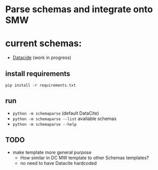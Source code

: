 # Parse schemas and integrate onto SMW

# current schemas:
* [Datacide](https://schema.datacite.org/meta/kernel-4.3/) (work in progress)

## install requirements

`pip install -r requirements.txt`

## run
* `python -m schemaparse` (default DataCite)
* `python -m schemaparse --list` available schemas
* `python -m schemaparse --help`

## TODO
* make template more general purpose 
    * How similar in DC MW template to other Schemas templates?
    * no need to have Datacite hardcoded